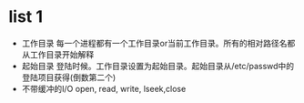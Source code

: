 # list 1
- 工作目录
每一个进程都有一个工作目录or当前工作目录。所有的相对路径名都从工作目录开始解释
- 起始目录
登陆时候。工作目录设置为起始目录。起始目录从/etc/passwd中的登陆项目获得(倒数第二个)
- 不带缓冲的I/O
open, read, write, lseek,close